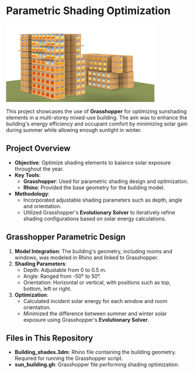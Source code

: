 # Parametric Shading Optimization

![](sunShading.png)

This project showcases the use of **Grasshopper** for optimizing sunshading elements in a multi-storey mixed-use building. The aim was to enhance the building's energy efficiency and occupant comfort by minimizing solar gain during summer while allowing enough sunlight in winter.

## Project Overview
- **Objective**: Optimize shading elements to balance solar exposure throughout the year.
- **Key Tools**: 
  - **Grasshopper**: Used for parametric shading design and optimization.
  - **Rhino**: Provided the base geometry for the building model.
- **Methodology**:
  - Incorporated adjustable shading parameters such as depth, angle and orientation.
  - Utilized Grasshopper's **Evolutionary Solver** to iteratively refine shading configurations based on solar energy calculations.

## Grasshopper Parametric Design
1. **Model Integration**: The building's geometry, including rooms and windows, was modeled in Rhino and linked to Grasshopper.
2. **Shading Parameters**:
   - Depth: Adjustable from 0 to 0.5 m.
   - Angle: Ranged from -50° to 50°.
   - Orientation: Horizontal or vertical, with positions such as top, bottom, left or right.
3. **Optimization**:
   - Calculated incident solar energy for each window and room orientation.
   - Minimized the difference between summer and winter solar exposure using Grasshopper's **Evolutionary Solver**.

## Files in This Repository
- **Building_shades.3dm**: Rhino file containing the building geometry. Required for running the Grasshopper script.
- **sun_building.gh**: Grasshopper file performing shading optimization.

